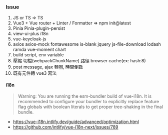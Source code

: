 ### Issue

1. JS or TS => TS
2. Vue3 + Vue router + Linter / Formatter => npm init@latest
3. Pinia Pinia-plugin-persist 
4. view-ui-plus i18n
5. vue-keycloak-js
6. axios axios-mock fontawesome is-blank jquery js-file-download lodash ramda vue-moment chart
7. build script, env variable
8. 壓縮 切檔(webpackChunkName) 路徑 browser cache(ex: hash:8)
9. post message, ajax 轉圈, 時間倒數
10. 既有元件轉 vue3 寫法


#### i18n

> Warning: You are running the esm-bundler build of vue-i18n. It is recommended to configure your bundler to explicitly replace feature flag globals with boolean literals to get proper tree-shaking in the final bundle.

- https://vue-i18n.intlify.dev/guide/advanced/optimization.html
- https://github.com/intlify/vue-i18n-next/issues/789
